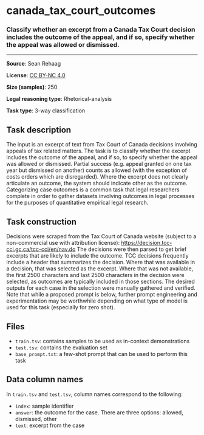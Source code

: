 # canada_tax_court_outcomes

### Classify whether an excerpt from a Canada Tax Court decision includes the outcome of the appeal, and if so, specify whether the appeal was allowed or dismissed.
---



**Source**: Sean Rehaag

**License**: [CC BY-NC 4.0](https://creativecommons.org/licenses/by-nc/4.0/)

**Size (samples)**: 250

**Legal reasoning type**: Rhetorical-analysis

**Task type**: 3-way classification

## Task description

The input is an excerpt of text from Tax Court of Canada decisions involving appeals of tax related matters. The task is to classify whether the excerpt includes the outcome of the appeal, and if so, to specify whether the appeal was allowed or dismissed. Partial success (e.g. appeal granted on one tax year but dismissed on another) counts as allowed (with the exception of costs orders which are disregarded). Where the excerpt does not clearly articulate an outcome, the system should indicate other as the outcome. Categorizing case outcomes is a common task that legal researchers complete in order to gather datasets involving outcomes in legal processes for the purposes of quantitative empirical legal research.

## Task construction

Decisions were scraped from the Tax Court of Canada website (subject to a non-commercial use with attribution license): <https://decision.tcc-cci.gc.ca/tcc-cci/en/nav.do> The decisions were then parsed to get brief excerpts that are likely to include the outcome. TCC decisions frequently include a header that summarizes the decision. Where that was available in a decision, that was selected as the excerpt. Where that was not available, the first 2500 characters and last 2500 characters in the decision were selected, as outcomes are typically included in those sections. The desired outputs for each case in the selection were manually gathered and verified. Note that while a proposed prompt is below, further prompt engineering and experimentation may be worthwhile depending on what type of model is used for this task (especially for zero shot).

## Files

- `train.tsv`: contains samples to be used as in-context demonstrations
- `test.tsv`: contains the evaluation set
- `base_prompt.txt`: a few-shot prompt that can be used to perform this task

## Data column names

In `train.tsv` and `test.tsv`, column names correspond to the following:

- `index`: sample identifier
- `answer`: the outcome for the case. There are three options: allowed, dismissed, other
- `text`: excerpt from the case
